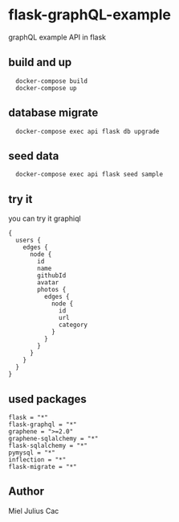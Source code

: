 # flask-graphQL-example
graphQL example API in flask

## build and up

```
  docker-compose build
  docker-compose up
```

## database migrate

```
  docker-compose exec api flask db upgrade
```

## seed data

```
  docker-compose exec api flask seed sample
```

## try it

you can try it graphiql

```
{
  users {
    edges {
      node {
        id
        name
        githubId
        avatar
        photos {
          edges {
            node {
              id
              url
              category
            }
          }
        }
      }
    }
  }
}
```

## used packages

```
flask = "*"
flask-graphql = "*"
graphene = ">=2.0"
graphene-sqlalchemy = "*"
flask-sqlalchemy = "*"
pymysql = "*"
inflection = "*"
flask-migrate = "*"
```

## Author
Miel Julius Cac
